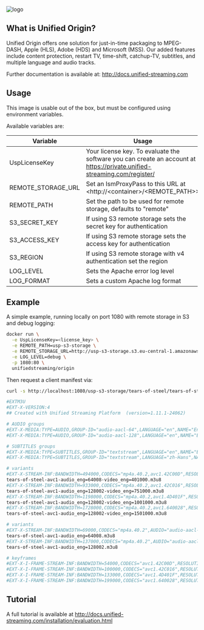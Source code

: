 ![logo](https://raw.githubusercontent.com/unifiedstreaming/origin/master/unifiedstreaming-logo-black.png)

What is Unified Origin?
-----------------------
Unified Origin offers one solution for just-in-time packaging to MPEG-DASH, Apple (HLS), Adobe (HDS) and Microsoft (MSS). Our added features include content protection, restart TV, time-shift, catchup-TV, subtitles, and multiple language and audio tracks.

Further documentation is available at: <http://docs.unified-streaming.com>

Usage
-----
This image is usable out of the box, but must be configured using environment variables.

Available variables are:

|Variable        |Usage   |Mandatory?|
|----------------|--------|----------|
|UspLicenseKey |Your license key. To evaluate the software you can create an account at <https://private.unified-streaming.com/register/>|Yes|
|REMOTE_STORAGE_URL|Set an IsmProxyPass to this URL at <http://<container\>/<REMOTE_PATH\>>|No|
|REMOTE_PATH|Set the path to be used for remote storage, defaults to "remote"|No|
|S3_SECRET_KEY|If using S3 remote storage sets the secret key for authentication|No|
|S3_ACCESS_KEY|If using S3 remote storage sets the access key for authentication|No|
|S3_REGION|If using S3 remote storage with v4 authentication set the region|No|
|LOG_LEVEL|Sets the Apache error log level|No|
|LOG_FORMAT|Sets a custom Apache log format|No|


Example
-------
A simple example, running locally on port 1080 with remote storage in S3 and debug logging:

```bash
docker run \
  -e UspLicenseKey=<license_key> \
  -e REMOTE_PATH=usp-s3-storage \
  -e REMOTE_STORAGE_URL=http://usp-s3-storage.s3.eu-central-1.amazonaws.com/ \
  -e LOG_LEVEL=debug \
  -p 1080:80 \
  unifiedstreaming/origin
```

Then request a client manifest via:
```bash
curl -s http://localhost:1080/usp-s3-storage/tears-of-steel/tears-of-steel-avc1.ism/.m3u8

#EXTM3U
#EXT-X-VERSION:4
## Created with Unified Streaming Platform  (version=1.11.1-24062)

# AUDIO groups
#EXT-X-MEDIA:TYPE=AUDIO,GROUP-ID="audio-aacl-64",LANGUAGE="en",NAME="English",DEFAULT=YES,AUTOSELECT=YES,CHANNELS="2"
#EXT-X-MEDIA:TYPE=AUDIO,GROUP-ID="audio-aacl-128",LANGUAGE="en",NAME="English",DEFAULT=YES,AUTOSELECT=YES,CHANNELS="2"

# SUBTITLES groups
#EXT-X-MEDIA:TYPE=SUBTITLES,GROUP-ID="textstream",LANGUAGE="en",NAME="English",DEFAULT=YES,AUTOSELECT=YES,URI="tears-of-steel-avc1-textstream_eng=1000.m3u8"
#EXT-X-MEDIA:TYPE=SUBTITLES,GROUP-ID="textstream",LANGUAGE="zh-Hans",NAME="Chinese (zh-Hans)",AUTOSELECT=YES,URI="tears-of-steel-avc1-textstream_zh-Hans=1000.m3u8"

# variants
#EXT-X-STREAM-INF:BANDWIDTH=494000,CODECS="mp4a.40.2,avc1.42C00D",RESOLUTION=224x100,FRAME-RATE=24,AUDIO="audio-aacl-64",SUBTITLES="textstream",CLOSED-CAPTIONS=NONE
tears-of-steel-avc1-audio_eng=64008-video_eng=401000.m3u8
#EXT-X-STREAM-INF:BANDWIDTH=933000,CODECS="mp4a.40.2,avc1.42C016",RESOLUTION=448x200,FRAME-RATE=24,AUDIO="audio-aacl-128",SUBTITLES="textstream",CLOSED-CAPTIONS=NONE
tears-of-steel-avc1-audio_eng=128002-video_eng=751000.m3u8
#EXT-X-STREAM-INF:BANDWIDTH=1198000,CODECS="mp4a.40.2,avc1.4D401F",RESOLUTION=784x350,FRAME-RATE=24,AUDIO="audio-aacl-128",SUBTITLES="textstream",CLOSED-CAPTIONS=NONE
tears-of-steel-avc1-audio_eng=128002-video_eng=1001000.m3u8
#EXT-X-STREAM-INF:BANDWIDTH=1728000,CODECS="mp4a.40.2,avc1.640028",RESOLUTION=1680x750,FRAME-RATE=24,VIDEO-RANGE=SDR,AUDIO="audio-aacl-128",SUBTITLES="textstream",CLOSED-CAPTIONS=NONE
tears-of-steel-avc1-audio_eng=128002-video_eng=1501000.m3u8

# variants
#EXT-X-STREAM-INF:BANDWIDTH=69000,CODECS="mp4a.40.2",AUDIO="audio-aacl-64",SUBTITLES="textstream"
tears-of-steel-avc1-audio_eng=64008.m3u8
#EXT-X-STREAM-INF:BANDWIDTH=137000,CODECS="mp4a.40.2",AUDIO="audio-aacl-128",SUBTITLES="textstream"
tears-of-steel-avc1-audio_eng=128002.m3u8

# keyframes
#EXT-X-I-FRAME-STREAM-INF:BANDWIDTH=54000,CODECS="avc1.42C00D",RESOLUTION=224x100,URI="keyframes/tears-of-steel-avc1-video_eng=401000.m3u8"
#EXT-X-I-FRAME-STREAM-INF:BANDWIDTH=100000,CODECS="avc1.42C016",RESOLUTION=448x200,URI="keyframes/tears-of-steel-avc1-video_eng=751000.m3u8"
#EXT-X-I-FRAME-STREAM-INF:BANDWIDTH=133000,CODECS="avc1.4D401F",RESOLUTION=784x350,URI="keyframes/tears-of-steel-avc1-video_eng=1001000.m3u8"
#EXT-X-I-FRAME-STREAM-INF:BANDWIDTH=199000,CODECS="avc1.640028",RESOLUTION=1680x750,VIDEO-RANGE=SDR,URI="keyframes/tears-of-steel-avc1-video_eng=1501000.m3u8"
```

Tutorial
--------
A full tutorial is available at <http://docs.unified-streaming.com/installation/evaluation.html>
